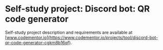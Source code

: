 # Self-study project: Discord bot: QR code generator

Self-study project description and requirements are available at [www.codementor.io](https://www.codementor.io/projects/tool/discord-bot-qr-code-generator-cgkm8b16qf).